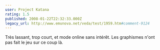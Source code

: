 ```yaml
---
user: Project Katana
rating: 1.5
published: 2008-01-22T22:32:33.000Z
legacy_url: http://www.emunova.net/veda/test/1959.htm#comment-9124
---
```

Très lassant, trop court, et mode online sans intérêt. Les graphismes n'ont pas fait le jeu sur ce coup là.